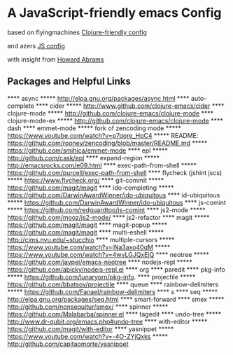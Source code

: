 
# A JavaScript-friendly emacs Config 

based on flyingmachines [Clojure-friendly config](https://github.com/flyingmachine/emacs-for-clojure)

and azers [JS config](https://github.com/azer/emacs)

with insight from [Howard Abrams](https://github.com/howardabrams/dot-files)

## Packages and Helpful Links

**** async
***** http://elpa.gnu.org/packages/async.html
**** auto-complete
**** cider
***** http://www.github.com/clojure-emacs/cider
**** clojure-mode
***** http://github.com/clojure-emacs/clojure-mode
**** clojure-mode-ex
***** http://github.com/clojure-emacs/clojure-mode
**** dash
**** emmet-mode
***** fork of zencoding mode
***** https://www.youtube.com/watch?v=p7qore_HpC4
***** README: https://github.com/rooney/zencoding/blob/master/README.md
***** https://github.com/smihica/emmet-mode
**** epl
***** http://github.com/cask/epl
**** expand-region
***** http://emacsrocks.com/e09.html
**** exec-path-from-shell
***** https://github.com/purcell/exec-path-from-shell
**** flycheck (jshint jscs)
***** https://www.flycheck.org/
**** git-commit
***** https://github.com/magit/magit
**** ido-completing
***** https://github.com/DarwinAwardWinner/ido-ubiquitous
**** id-ubiquitous
***** https://github.com/DarwinAwardWinner/ido-ubiquitous
**** js-comint
***** https://github.com/redguardtoo/js-comint
**** js2-mode
***** https://github.com/mooz/js2-mode/
**** js2-refactor
**** magit
***** https://github.com/magit/magit
**** magit-popup
*****  https://github.com/magit/magit
**** multi-eshell
***** http://cims.nyu.edu/~stucchio
**** multiple-cursors
***** https://www.youtube.com/watch?v=jNa3axo40qM
***** https://www.youtube.com/watch?v=4wvLGJQxEjQ
**** neotree
***** https://github.com/jaypei/emacs-neotree
**** nodejs-repl
***** https://github.com/abicky/nodejs-repl.el 
**** org
**** paredit
**** pkg-info
***** https://github.com/lunaryorn/pkg-info.
**** projectile
***** https://github.com/bbatsov/projectile
**** queue
**** rainbow-delimiters
***** https://github.com/Fanael/rainbow-delimiters
**** s
**** seq
***** http://elpa.gnu.org/packages/seq.html
**** smart-forward
**** smex
***** http://github.com/nonsequitur/smex/
**** spinner
***** https://github.com/Malabarba/spinner.el
**** tagedit
**** undo-tree
***** http://www.dr-qubit.org/emacs.php#undo-tree
**** with-editor
***** https://github.com/magit/with-editor
**** yasnippet
***** https://www.youtube.com/watch?v=-4O-ZYjQxks
***** http://github.com/capitaomorte/yasnippet
